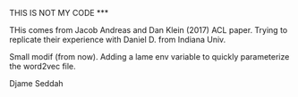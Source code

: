 THIS IS NOT MY CODE ***

THis comes from Jacob Andreas and Dan Klein (2017)  ACL paper.
Trying to replicate their experience with Daniel D. from Indiana Univ.

Small modif (from now). Adding a lame env variable to quickly parameterize the word2vec file.




Djame Seddah


